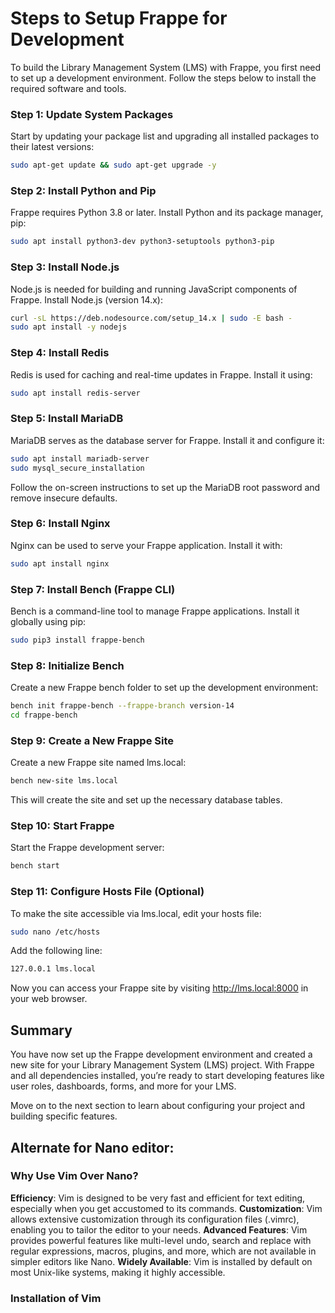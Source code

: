 # Steps to Setup Frappe for Development

To build the Library Management System (LMS) with Frappe, you first need to set up a development environment. Follow the steps below to install the required software and tools.

### Step 1: Update System Packages

Start by updating your package list and upgrading all installed packages to their latest versions:

```bash
sudo apt-get update && sudo apt-get upgrade -y
```

### Step 2: Install Python and Pip
Frappe requires Python 3.8 or later. Install Python and its package manager, pip:
```bash
sudo apt install python3-dev python3-setuptools python3-pip
```

### Step 3: Install Node.js
Node.js is needed for building and running JavaScript components of Frappe. Install Node.js (version 14.x):
```bash
curl -sL https://deb.nodesource.com/setup_14.x | sudo -E bash -
sudo apt install -y nodejs
```

### Step 4: Install Redis
Redis is used for caching and real-time updates in Frappe. Install it using:
```bash
sudo apt install redis-server
```

### Step 5: Install MariaDB
MariaDB serves as the database server for Frappe. Install it and configure it:
```bash
sudo apt install mariadb-server
sudo mysql_secure_installation
```
Follow the on-screen instructions to set up the MariaDB root password and remove insecure defaults.

### Step 6: Install Nginx
Nginx can be used to serve your Frappe application. Install it with:
```bash
sudo apt install nginx
```

### Step 7: Install Bench (Frappe CLI)
Bench is a command-line tool to manage Frappe applications. Install it globally using pip:
```bash
sudo pip3 install frappe-bench
```

### Step 8: Initialize Bench
Create a new Frappe bench folder to set up the development environment:
```bash
bench init frappe-bench --frappe-branch version-14
cd frappe-bench
```

### Step 9: Create a New Frappe Site
Create a new Frappe site named lms.local:
```bash
bench new-site lms.local
```

This will create the site and set up the necessary database tables.

### Step 10: Start Frappe
Start the Frappe development server:
```bash
bench start
```

### Step 11: Configure Hosts File (Optional)
To make the site accessible via lms.local, edit your hosts file:
```bash
sudo nano /etc/hosts
```
Add the following line:
```bash
127.0.0.1 lms.local
```

Now you can access your Frappe site by visiting http://lms.local:8000 in your web browser.

## Summary

You have now set up the Frappe development environment and created a new site for your Library Management System (LMS) project. With Frappe and all dependencies installed, you’re ready to start developing features like user roles, dashboards, forms, and more for your LMS.

Move on to the next section to learn about configuring your project and building specific features.

## Alternate for Nano editor:

### Why Use Vim Over Nano?
**Efficiency**: Vim is designed to be very fast and efficient for text editing, especially when you get accustomed to its commands.
**Customization**: Vim allows extensive customization through its configuration files (.vimrc), enabling you to tailor the editor to your needs.
**Advanced Features**: Vim provides powerful features like multi-level undo, search and replace with regular expressions, macros, plugins, and more, which are not available in simpler editors like Nano.
**Widely Available**: Vim is installed by default on most Unix-like systems, making it highly accessible.

### Installation of Vim


   

